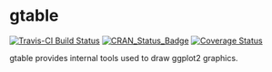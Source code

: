 # gtable

[![Travis-CI Build Status](https://travis-ci.org/hadley/gtable.svg?branch=master)](https://travis-ci.org/hadley/gtable)
[![CRAN_Status_Badge](http://www.r-pkg.org/badges/version/gtable)](http://cran.r-project.org/web/packages/gtable)
[![Coverage Status](https://img.shields.io/codecov/c/github/hadley/gtable/master.svg)](https://codecov.io/github/hadley/gtable?branch=master)

gtable provides internal tools used to draw ggplot2 graphics.
